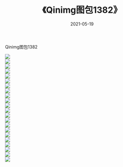 ﻿---
layout: post
title:  《Qinimg图包1382》
date:   2021-05-19
img: http://imgx.orgx.ga/Qinimg图包/Qinimg图包1382/000.jpg
categories: [美女, 清纯, 唯美]
---

Qinimg图包1382

 ![](http://imgx.orgx.ga/Qinimg图包/Qinimg图包1382/001.jpg) <br>![](http://imgx.orgx.ga/Qinimg图包/Qinimg图包1382/002.jpg) <br>![](http://imgx.orgx.ga/Qinimg图包/Qinimg图包1382/003.jpg) <br>![](http://imgx.orgx.ga/Qinimg图包/Qinimg图包1382/004.jpg) <br>![](http://imgx.orgx.ga/Qinimg图包/Qinimg图包1382/005.jpg) <br>![](http://imgx.orgx.ga/Qinimg图包/Qinimg图包1382/006.jpg) <br>![](http://imgx.orgx.ga/Qinimg图包/Qinimg图包1382/007.jpg) <br>![](http://imgx.orgx.ga/Qinimg图包/Qinimg图包1382/008.jpg) <br>![](http://imgx.orgx.ga/Qinimg图包/Qinimg图包1382/009.jpg) <br>![](http://imgx.orgx.ga/Qinimg图包/Qinimg图包1382/010.jpg) <br>![](http://imgx.orgx.ga/Qinimg图包/Qinimg图包1382/011.jpg) <br>![](http://imgx.orgx.ga/Qinimg图包/Qinimg图包1382/012.jpg) <br>![](http://imgx.orgx.ga/Qinimg图包/Qinimg图包1382/013.jpg) <br>![](http://imgx.orgx.ga/Qinimg图包/Qinimg图包1382/014.jpg) <br>![](http://imgx.orgx.ga/Qinimg图包/Qinimg图包1382/015.jpg) <br>![](http://imgx.orgx.ga/Qinimg图包/Qinimg图包1382/016.jpg) <br>![](http://imgx.orgx.ga/Qinimg图包/Qinimg图包1382/017.jpg) <br>![](http://imgx.orgx.ga/Qinimg图包/Qinimg图包1382/018.jpg) <br>![](http://imgx.orgx.ga/Qinimg图包/Qinimg图包1382/019.jpg) <br>![](http://imgx.orgx.ga/Qinimg图包/Qinimg图包1382/020.jpg) <br>![](http://imgx.orgx.ga/Qinimg图包/Qinimg图包1382/021.jpg) <br>![](http://imgx.orgx.ga/Qinimg图包/Qinimg图包1382/022.jpg) <br>